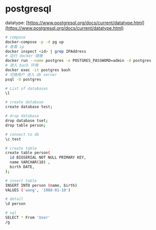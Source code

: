 # postgresql

datatype: [https://www.postgresql.org/docs/current/datatype.html](https://www.postgresql.org/docs/current/datatype.html)

```bash
# compose
docker-compose -p -d pg up
# 查看 ip
docker inspect <id> | grep IPAddress
# 运行 docker 镜像
docker run --name postgres -e POSTGRES_PASSWORD=admin -d postgres
# 进入 bash 环境
docker exec -it postgres bash
# 切换用户 进入 db server
psql -U postgres

# List of databases
\l

# create database
create database test;

# drop database
drop database tset;
drop table person;

# connect to db
\c test

# create table
create table person(
  id BIGSERIAL NOT NULL PRIMARY KEY,
  name VARCHAR(10) ,
  birth DATE,
);

# insert table
INSERT INTO person (name, birth)
VALUES ('wang', '1988-01-10')

# detail
\d person

# sql
SELECT * From 'User'
/g

```
